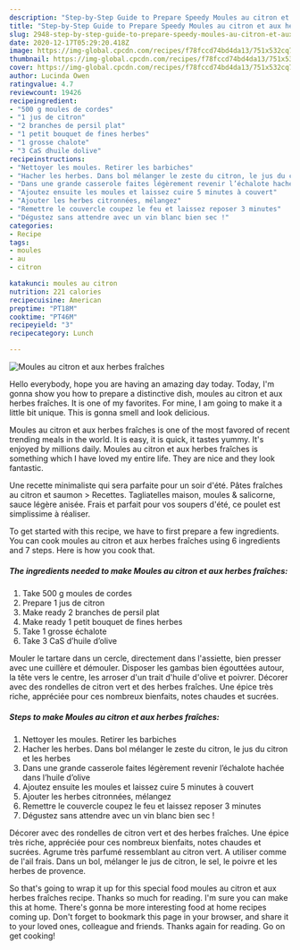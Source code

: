 ```yaml
---
description: "Step-by-Step Guide to Prepare Speedy Moules au citron et aux herbes fraîches"
title: "Step-by-Step Guide to Prepare Speedy Moules au citron et aux herbes fraîches"
slug: 2948-step-by-step-guide-to-prepare-speedy-moules-au-citron-et-aux-herbes-fraiches
date: 2020-12-17T05:29:20.418Z
image: https://img-global.cpcdn.com/recipes/f78fccd74bd4da13/751x532cq70/moules-au-citron-et-aux-herbes-fraiches-photo-principale-de-la-recette.jpg
thumbnail: https://img-global.cpcdn.com/recipes/f78fccd74bd4da13/751x532cq70/moules-au-citron-et-aux-herbes-fraiches-photo-principale-de-la-recette.jpg
cover: https://img-global.cpcdn.com/recipes/f78fccd74bd4da13/751x532cq70/moules-au-citron-et-aux-herbes-fraiches-photo-principale-de-la-recette.jpg
author: Lucinda Owen
ratingvalue: 4.7
reviewcount: 19426
recipeingredient:
- "500 g moules de cordes"
- "1 jus de citron"
- "2 branches de persil plat"
- "1 petit bouquet de fines herbes"
- "1 grosse chalote"
- "3 CaS dhuile dolive"
recipeinstructions:
- "Nettoyer les moules. Retirer les barbiches"
- "Hacher les herbes. Dans bol mélanger le zeste du citron, le jus du citron et les herbes"
- "Dans une grande casserole faites légèrement revenir l’échalote hachée dans l’huile d’olive"
- "Ajoutez ensuite les moules et laissez cuire 5 minutes à couvert"
- "Ajouter les herbes citronnées, mélangez"
- "Remettre le couvercle coupez le feu et laissez reposer 3 minutes"
- "Dégustez sans attendre avec un vin blanc bien sec !"
categories:
- Recipe
tags:
- moules
- au
- citron

katakunci: moules au citron 
nutrition: 221 calories
recipecuisine: American
preptime: "PT18M"
cooktime: "PT46M"
recipeyield: "3"
recipecategory: Lunch

---
```



![Moules au citron et aux herbes fraîches](https://img-global.cpcdn.com/recipes/f78fccd74bd4da13/751x532cq70/moules-au-citron-et-aux-herbes-fraiches-photo-principale-de-la-recette.jpg)

Hello everybody, hope you are having an amazing day today. Today, I'm gonna show you how to prepare a distinctive dish, moules au citron et aux herbes fraîches. It is one of my favorites. For mine, I am going to make it a little bit unique. This is gonna smell and look delicious.

Moules au citron et aux herbes fraîches is one of the most favored of recent trending meals in the world. It is easy, it is quick, it tastes yummy. It's enjoyed by millions daily. Moules au citron et aux herbes fraîches is something which I have loved my entire life. They are nice and they look fantastic.

Une recette minimaliste qui sera parfaite pour un soir d&#39;été. Pâtes fraîches au citron et saumon &gt; Recettes. Tagliatelles maison, moules &amp; salicorne, sauce légère anisée. Frais et parfait pour vos soupers d&#39;été, ce poulet est simplissime à réaliser.


To get started with this recipe, we have to first prepare a few ingredients. You can cook moules au citron et aux herbes fraîches using 6 ingredients and 7 steps. Here is how you cook that.

<!--inarticleads1-->

##### The ingredients needed to make Moules au citron et aux herbes fraîches:

1. Take 500 g moules de cordes
1. Prepare 1 jus de citron
1. Make ready 2 branches de persil plat
1. Make ready 1 petit bouquet de fines herbes
1. Take 1 grosse échalote
1. Take 3 CaS d’huile d’olive


Mouler le tartare dans un cercle, directement dans l&#39;assiette, bien presser avec une cuillère et démouler. Disposer les gambas bien égouttées autour, la tête vers le centre, les arroser d&#39;un trait d&#39;huile d&#39;olive et poivrer. Décorer avec des rondelles de citron vert et des herbes fraîches. Une épice très riche, appréciée pour ces nombreux bienfaits, notes chaudes et sucrées. 

<!--inarticleads2-->

##### Steps to make Moules au citron et aux herbes fraîches:

1. Nettoyer les moules. Retirer les barbiches
1. Hacher les herbes. Dans bol mélanger le zeste du citron, le jus du citron et les herbes
1. Dans une grande casserole faites légèrement revenir l’échalote hachée dans l’huile d’olive
1. Ajoutez ensuite les moules et laissez cuire 5 minutes à couvert
1. Ajouter les herbes citronnées, mélangez
1. Remettre le couvercle coupez le feu et laissez reposer 3 minutes
1. Dégustez sans attendre avec un vin blanc bien sec !


Décorer avec des rondelles de citron vert et des herbes fraîches. Une épice très riche, appréciée pour ces nombreux bienfaits, notes chaudes et sucrées. Agrume très parfumé ressemblant au citron vert. A utiliser comme de l&#39;ail frais. Dans un bol, mélanger le jus de citron, le sel, le poivre et les herbes de provence. 

So that's going to wrap it up for this special food moules au citron et aux herbes fraîches recipe. Thanks so much for reading. I'm sure you can make this at home. There's gonna be more interesting food at home recipes coming up. Don't forget to bookmark this page in your browser, and share it to your loved ones, colleague and friends. Thanks again for reading. Go on get cooking!
